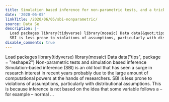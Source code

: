 ```yaml
---
title: Simulation based inference for non-parametric tests, and a trick
date: '2020-06-05'
linkTitle: /2020/06/05/sbi-nonparametric/
source: Data Se
description: |-
  Load packages library(tidyverse) library(mosaic) Data data(&quot;tips&quot;, package = &quot;reshape2&quot;) Non-parametric tests and simulation based inference Simulation-based inference (SBI) is an old tool that has seen a surge in research interest in recent years probably due to the large amount of computational powers at the hands of researchers.
  SBI is less prone to violations of assumptions, particularly with distributional assumptions. This is because inference is not based on the idea that some variable follows a – for example – normal ...
disable_comments: true
---
```

Load packages library(tidyverse) library(mosaic) Data data(&quot;tips&quot;, package = &quot;reshape2&quot;) Non-parametric tests and simulation based inference Simulation-based inference (SBI) is an old tool that has seen a surge in research interest in recent years probably due to the large amount of computational powers at the hands of researchers.
SBI is less prone to violations of assumptions, particularly with distributional assumptions. This is because inference is not based on the idea that some variable follows a – for example – normal ...